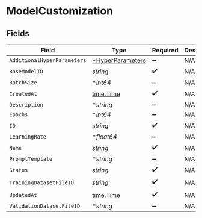 # ModelCustomization


## Fields

| Field                                                      | Type                                                       | Required                                                   | Description                                                |
| ---------------------------------------------------------- | ---------------------------------------------------------- | ---------------------------------------------------------- | ---------------------------------------------------------- |
| `AdditionalHyperParameters`                                | [*HyperParameters](../../models/shared/hyperparameters.md) | :heavy_minus_sign:                                         | N/A                                                        |
| `BaseModelID`                                              | *string*                                                   | :heavy_check_mark:                                         | N/A                                                        |
| `BatchSize`                                                | **int64*                                                   | :heavy_minus_sign:                                         | N/A                                                        |
| `CreatedAt`                                                | [time.Time](https://pkg.go.dev/time#Time)                  | :heavy_check_mark:                                         | N/A                                                        |
| `Description`                                              | **string*                                                  | :heavy_minus_sign:                                         | N/A                                                        |
| `Epochs`                                                   | **int64*                                                   | :heavy_minus_sign:                                         | N/A                                                        |
| `ID`                                                       | *string*                                                   | :heavy_check_mark:                                         | N/A                                                        |
| `LearningRate`                                             | **float64*                                                 | :heavy_minus_sign:                                         | N/A                                                        |
| `Name`                                                     | *string*                                                   | :heavy_check_mark:                                         | N/A                                                        |
| `PromptTemplate`                                           | **string*                                                  | :heavy_minus_sign:                                         | N/A                                                        |
| `Status`                                                   | *string*                                                   | :heavy_check_mark:                                         | N/A                                                        |
| `TrainingDatasetFileID`                                    | *string*                                                   | :heavy_check_mark:                                         | N/A                                                        |
| `UpdatedAt`                                                | [time.Time](https://pkg.go.dev/time#Time)                  | :heavy_check_mark:                                         | N/A                                                        |
| `ValidationDatasetFileID`                                  | **string*                                                  | :heavy_minus_sign:                                         | N/A                                                        |